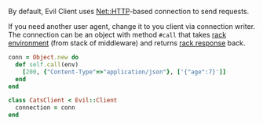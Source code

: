 By default, Evil Client uses [Net::HTTP][net-http]-based connection to send requests.

If you need another user agent, change it to you client via connection writer. The connection can be an object with method `#call` that takes [rack environment][rack-env] (from stack of middleware) and returns [rack response][rack-response] back.

```ruby
conn = Object.new do
  def self.call(env)
    [200, {"Content-Type"=>"application/json"}, ['{"age":7}']]
  end
end

class CatsClient < Evil::Client
  connection = conn
end
```

[net-http]: http://ruby-doc.org/stdlib-2.4.1/libdoc/net/http/rdoc/Net/HTTP.html
[rack-env]: http://www.rubydoc.info/github/rack/rack/file/SPEC#The_Environment
[rack-response]: http://www.rubydoc.info/github/rack/rack/file/SPEC#The_Response